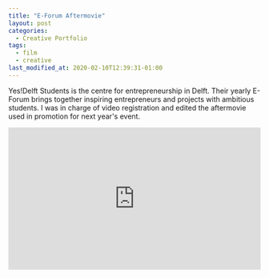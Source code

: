 ```yaml
---
title: "E-Forum Aftermovie"
layout: post
categories:
  - Creative Portfolio
tags:
  - film
  - creative
last_modified_at: 2020-02-10T12:39:31-01:00
---
```

Yes!Delft Students is the centre for entrepreneurship in Delft. Their yearly E-Forum brings together inspiring entrepreneurs and projects with ambitious students. I was in charge of video registration and edited the aftermovie used in promotion for next year's event.

<div style="position:relative; padding-top: 56.25%">
  <iframe src="https://player.vimeo.com/video/169772583?title=0&byline=0&portrait=0" style="position: absolute; width: 100%; height: 100%; top: 0; left: 0" frameborder="0" allow="autoplay; fullscreen" allowfullscreen></iframe>
</div>